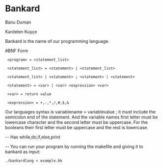 # Bankard

Banu Duman 

Kardelen Kuşçe


Bankard is the name of our programming language.



#BNF Form

     <program> = <statement_list>
    
     <statement_list> = <statement> | <statement_list>
     
     <statement_list> | <statement> ; <statement> | <statement>
     
     <statement> = <var> | <var> <expression> <var> 
     
     <var> = return value
     
     <expression> = +,-,*,/,#,$,&
     
     
Our languages syntax is variablename = variablevalue ; it must include the semicolon end of the statement.
And the variable names first letter must be lowercase character and the second letter must be uppercase.
For the booleans their first letter must be uppercase and the rest is lowercase.

-- Has while,do,if,else,print


-- You can run your program by running the makefile and giving it to bankard as input:

    ./bankardlang < example.bk
